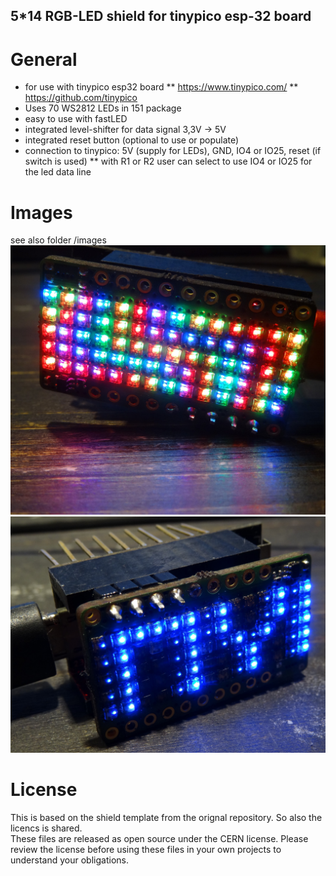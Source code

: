 ## 5*14 RGB-LED shield for tinypico esp-32 board
# General
* for use with tinypico esp32 board
** https://www.tinypico.com/
** https://github.com/tinypico 
* Uses 70 WS2812 LEDs in 151 package
* easy to use with fastLED
* integrated level-shifter for data signal 3,3V -> 5V
* integrated reset button (optional to use or populate) 
* connection to tinypico: 5V (supply for LEDs), GND, IO4 or IO25, reset (if switch is used)
** with R1 or R2 user can select to use IO4 or IO25 for the led data line   
# Images 
see also folder /images
![img0](images/10.jpg)
![img1](images/11.jpg)
# License 
This is based on the shield template from the orignal repository. So also the licencs is shared.  
These files are released as open source under the CERN license. Please review the license before using these files in your own projects to understand your obligations.